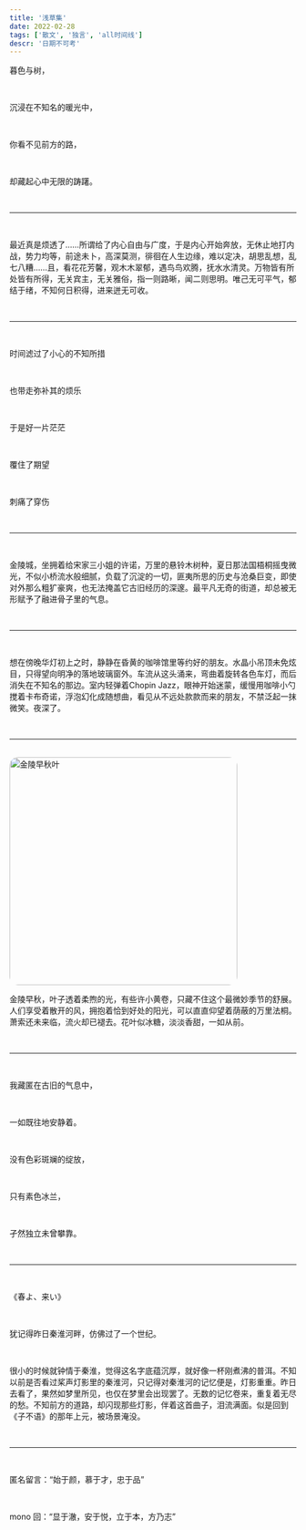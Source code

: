 ```yaml
---
title: '浅草集'
date: 2022-02-28
tags: ['散文', '独言', 'all时间线']
descr: '日期不可考'
---
```


暮色与树，

<br/>

沉浸在不知名的暖光中，

<br/>

你看不见前方的路，

<br/>

却藏起心中无限的踌躇。

<br/>

***

<br/>

最近真是烦透了……所谓给了内心自由与广度，于是内心开始奔放，无休止地打内战，势力均等，前途未卜，高深莫测，徘徊在人生边缘，难以定决，胡思乱想，乱七八糟……且，看花花芳馨，观木木翠郁，遇鸟鸟欢腾，抚水水清灵。万物皆有所处皆有所得，无关宾主，无关雅俗，指一则路晰，闻二则思明。唯己无可平气，郁结于绪，不知何日积得，进来迸无可收。

<br/>

***

<br/>

时间滤过了小心的不知所措

<br/>

也带走弥补其的烦乐

<br/>

于是好一片茫茫

<br/>

覆住了期望

<br/>

刺痛了穿伤

<br/>

***

<br/>

金陵城，坐拥着给宋家三小姐的许诺，万里的悬铃木树种，夏日那法国梧桐摇曳微光，不似小桥流水般细腻，负载了沉淀的一切，匪夷所思的历史与沧桑巨变，即使对外那么粗犷豪爽，也无法掩盖它古旧经历的深邃。最平凡无奇的街道，却总被无形赋予了融进骨子里的气息。

<br/>

***

<br/>

想在傍晚华灯初上之时，静静在昏黄的咖啡馆里等约好的朋友。水晶小吊顶未免炫目，只得望向明净的落地玻璃窗外。车流从这头涌来，弯曲着旋转各色车灯，而后消失在不知名的那边。室内轻弹着Chopin Jazz，眼神开始迷蒙，缓慢用咖啡小勺搅着卡布奇诺，浮泡幻化成随想曲，看见从不远处款款而来的朋友，不禁泛起一抹微笑。夜深了。

<br/>

***

<br/>

<img src="/hello-world/pics/SY_00.jpeg" alt="金陵早秋叶" style="height:400px; border-radius: 15px; margin: auto">

<br/>

金陵早秋，叶子透着柔煦的光，有些许小黄卷，只藏不住这个最微妙季节的舒展。人们享受着散开的风，拥抱着恰到好处的阳光，可以直直仰望着荫蔽的万里法桐。萧索还未来临，流火却已褪去。花叶似冰糖，淡淡香甜，一如从前。

<br/>

***

<br/>

我藏匿在古旧的气息中，

<br/>

一如既往地安静着。

<br/>

没有色彩斑斓的绽放，

<br/>

只有素色冰兰，

<br/>

孑然独立未曾攀靠。

<br/>

***

<br/>

《春よ、来い》

<br/>

犹记得昨日秦淮河畔，仿佛过了一个世纪。

<br/>

很小的时候就钟情于秦淮，觉得这名字底蕴沉厚，就好像一杯刚煮沸的普洱。不知以前是否看过桨声灯影里的秦淮河，只记得对秦淮河的记忆便是，灯影重重。昨日去看了，果然如梦里所见，也仅在梦里会出现罢了。无数的记忆卷来，重复着无尽的愁。不知前方的道路，却闪现那些灯影，伴着这首曲子，泪流满面。似是回到《子不语》的那年上元，被场景淹没。        

<br/>

***

<br/>

匿名留言：“始于颜，慕于才，忠于品”

<br/>

mono 回：“显于澈，安于悦，立于本，方乃志”

<br/>






















